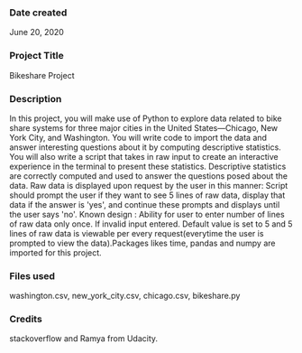 ### Date created
June 20, 2020

### Project Title
Bikeshare Project

### Description
In this project, you will make use of Python to explore data related to bike share systems for three major cities in the United States—Chicago, New York City, and Washington. You will write code to import the data and answer interesting questions about it by computing descriptive statistics. You will also write a script that takes in raw input to create an interactive experience in the terminal to present these statistics. Descriptive statistics are correctly computed and used to answer the questions posed about the data. Raw data is displayed upon request by the user in this manner: Script should prompt the user if they want to see 5 lines of raw data, display that data if the answer is 'yes', and continue these prompts and displays until the user says 'no'. Known design : Ability for user to enter number of lines of raw data only once. If invalid input entered. Default value is set to 5 and 5 lines of raw data is viewable per every request(everytime the user is prompted to view the data).Packages likes time, pandas and numpy are imported for this project.

### Files used
washington.csv, new_york_city.csv, chicago.csv, bikeshare.py

### Credits
stackoverflow and Ramya from Udacity.
